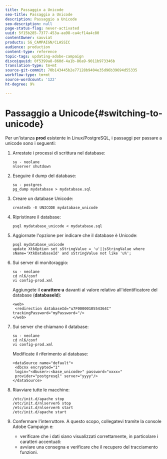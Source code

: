 ```yaml
---
title: Passaggio a Unicode
seo-title: Passaggio a Unicode
description: Passaggio a Unicode
seo-description: null
page-status-flag: never-activated
uuid: 5f15b285-7377-453a-aa98-ca4cf14a4c80
contentOwner: sauviat
products: SG_CAMPAIGN/CLASSIC
audience: production
content-type: reference
topic-tags: updating-adobe-campaign
discoiquuid: 0f5399a8-860d-4a1b-86a9-9011b973346b
translation-type: tm+mt
source-git-commit: 70b143445b2e77128b9404e35d96b39694d55335
workflow-type: tm+mt
source-wordcount: '122'
ht-degree: 9%

---
```



# Passaggio a Unicode{#switching-to-unicode}

Per un&#39;istanza **prod** esistente in Linux/PostgreSQL, i passaggi per passare a unicode sono i seguenti:

1. Arrestate i processi di scrittura nel database:

   ```
   su - neolane
   nlserver shutdown
   ```

1. Eseguire il dump del database:

   ```
   su - postgres
   pg_dump mydatabase > mydatabase.sql
   ```

1. Creare un database Unicode:

   ```
   createdb -E UNICODE mydatabase_unicode
   ```

1. Ripristinare il database:

   ```
   psql mydatabase_unicode < mydatabase.sql
   ```

1. Aggiornate l&#39;opzione per indicare che il database è Unicode:

   ```
   psql mydatabase_unicode
   update XtkOption set sStringValue = 'u'||sStringValue where sName='XtkDatabaseId' and sStringValue not like 'u%';
   ```

1. Sui server di monitoraggio:

   ```
   su - neolane
   cd nl6/conf
   vi config-prod.xml
   ```

   Aggiungete il **carattere u** davanti al valore relativo all&#39;identificatore del database (**databaseId**):

   ```
   <web>
    <redirection databaseId="u7F0000010554364C" trackingPassword="myPassword="/>
   </web>
   ```

1. Sui server che chiamano il database:

   ```
   su - neolane
   cd nl6/conf
   vi config-prod.xml
   ```

   Modificate il riferimento al database:

   ```
   <dataSource name="default">
    <dbcnx encrypted="1" 
    login="<dbuser>:<base_unicode>" password="xxxx="
    provider="postgresql" server="yyyy"/>
   </dataSource>
   ```

1. Riavviare tutte le macchine:

   ```
   /etc/init.d/apache stop
   /etc/init.d/nlserver6 stop
   /etc/init.d/nlserver6 start
   /etc/init.d/apache start
   ```

1. Confermare l&#39;interruttore. A questo scopo, collegatevi tramite la  console Adobe Campaign e:

   * verificare che i dati siano visualizzati correttamente, in particolare i caratteri accentuati:
   * avviare una consegna e verificare che il recupero del tracciamento funzioni.

